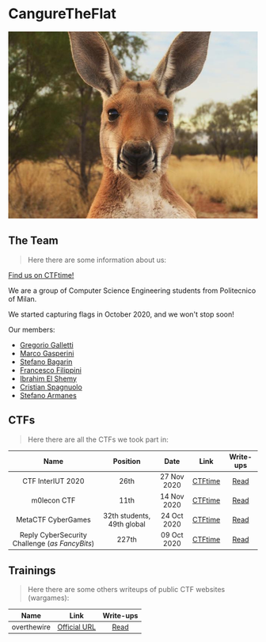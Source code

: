 # CangureTheFlat 
![Cangure](./cangure.jpg "cangure")


## The Team
> Here there are some information about us:

[Find us on CTFtime!](https://ctftime.org/team/137370)

We are a group of Computer Science Engineering students from Politecnico of Milan.

We started capturing flags in October 2020, and we won't stop soon!

Our members: 
* [Gregorio Galletti](https://github.com/gregalletti)
* [Marco Gasperini](https://github.com/marcuz1996)
* [Stefano Bagarin](https://github.com/stepolimi)
* [Francesco Filippini](https://github.com/filippinifra)
* [Ibrahim El Shemy](https://github.com/ibriaco)
* [Cristian Spagnuolo](https://github.com/)
* [Stefano Armanes](https://github.com/stearm)

## CTFs
> Here there are all the CTFs we took part in:

| Name | Position | Date |Link|Write-ups|
|:----:|:--------:|:----:|:--:|:-------:|
|CTF InterIUT 2020|26th|27 Nov 2020|[CTFtime](https://ctftime.org/event/1176)|[Read](https://github.com/gregalletti/CTF_writeups/tree/main/InterIUTCTF2020)|
|m0lecon CTF|11th|14 Nov 2020|[CTFtime](https://ctftime.org/event/1135)|[Read](https://github.com/gregalletti/CTF_writeups/tree/main/m0leconCTF2020)|
|MetaCTF CyberGames|32th students, 49th global|24 Oct 2020|[CTFtime](https://ctftime.org/event/1106)|[Read](https://github.com/gregalletti/CTF_writeups/tree/main/MetaCTF2020)|
|Reply CyberSecurity Challenge (*as FancyBits*)|227th|09 Oct 2020|[CTFtime](https://ctftime.org/event/1131)|[Read](https://github.com/gregalletti/CTF_writeups/tree/main/Reply2020)|

## Trainings
> Here there are some others writeups of public CTF websites (wargames):

| Name |Link|Write-ups|
|:----:|:--:|:-------:|
|overthewire|[Official URL](https://overthewire.org/wargames/)|[Read](https://github.com/gregalletti/CTF_writeups/tree/main/overthewireWG)|
